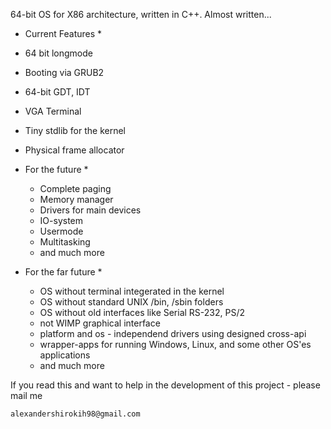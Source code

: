 64-bit OS for X86 architecture, written in C++.
Almost written...


* Current Features *

* 64 bit longmode
* Booting via GRUB2
* 64-bit GDT, IDT
* VGA Terminal
* Tiny stdlib for the kernel
* Physical frame allocator

* For the future *
    - Complete paging
    - Memory manager
    - Drivers for main devices
    - IO-system
    - Usermode
    - Multitasking
    - and much more
    
* For the far future *

    - OS without terminal integerated in the kernel
    - OS without standard UNIX /bin, /sbin folders
    - OS without old interfaces like Serial RS-232, PS/2
    - not WIMP graphical interface
    - platform and os - independend drivers using designed cross-api
    - wrapper-apps for running Windows, Linux, and some other OS'es applications
    - and much more


If you read this and want to help
in the development of this project  - please mail me

    alexandershirokih98@gmail.com
